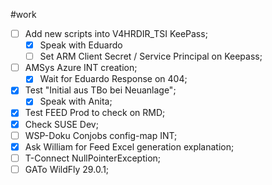 #work 

- [ ] Add new scripts into V4HRDIR_TSI KeePass; 
	- [x] Speak with Eduardo
	- [ ] Set ARM Client Secret / Service Principal on Keepass;
- [ ] AMSys Azure INT creation;
	- [x] Wait for Eduardo Response on 404;
- [x] Test "Initial aus TBo bei Neuanlage";
	- [x] Speak with Anita;
- [x] Test FEED Prod to check on RMD;
- [x] Check SUSE Dev;
- [ ] WSP-Doku Conjobs config-map INT;
- [x] Ask William for Feed Excel generation explanation;
- [ ] T-Connect NullPointerException;
- [ ] GATo WildFly 29.0.1;